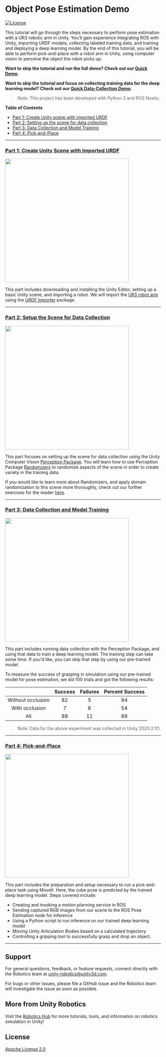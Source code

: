 # Object Pose Estimation Demo 

[![License](https://img.shields.io/badge/License-Apache%202.0-blue.svg)](https://opensource.org/licenses/Apache-2.0)

This tutorial will go through the steps necessary to perform pose estimation with a UR3 robotic arm in Unity. You’ll gain experience integrating ROS with Unity, importing URDF models, collecting labeled training data, and training and deploying a deep learning model. By the end of this tutorial, you will be able to perform pick-and-place with a robot arm in Unity, using computer vision to perceive the object the robot picks up.

**Want to skip the tutorial and run the full demo? Check out our [Quick Demo](Documentation/quick_demo_full.md).**

**Want to skip the tutorial and focus on collecting training data for the deep learning model? Check out our [Quick Data-Collection Demo](Documentation/quick_demo_train.md).**

> Note: This project has been developed with Python 3 and ROS Noetic.

**Table of Contents**
- [Part 1: Create Unity scene with imported URDF](#link-part-1)
- [Part 2: Setting up the scene for data collection](#link-part-2)
- [Part 3: Data Collection and Model Training](#link-part-3)
- [Part 4: Pick-and-Place](#link-part-4)
  
---

### <a name="link-part-1">[Part 1: Create Unity Scene with Imported URDF](Documentation/1_set_up_the_scene.md)</a>

<img src="Documentation/Images/0_scene.png" width=400 />


This part includes downloading and installing the Unity Editor, setting up a basic Unity scene, and importing a robot. We will import the [UR3 robot arm](https://www.universal-robots.com/products/ur3-robot) using the [URDF Importer](https://github.com/Unity-Technologies/URDF-Importer) package. 

---

### <a name="link-part-2">[Part 2: Setup the Scene for Data Collection](Documentation/2_set_up_the_data_collection_scene.md)</a> 

<img src="Documentation/Images/0_data_collection_environment.png" width=400/>

This part focuses on setting up the scene for data collection using the Unity Computer Vision [Perception Package](https://github.com/Unity-Technologies/com.unity.perception). You will learn how to use Perception Package [Randomizers](https://github.com/Unity-Technologies/com.unity.perception/blob/master/com.unity.perception/Documentation~/Randomization/Index.md) to randomize aspects of the scene in order to create variety in the training data. 

If you would like to learn more about Randomizers, and apply domain randomization to this scene more thoroughly, check out our further exercises for the reader [here](Documentation/5_more_randomizers.md).

---

### <a name="link-part-3">[Part 3: Data Collection and Model Training](Documentation/3_data_collection_model_training.md)</a> 

<img src="Documentation/Images/0_json_environment.png" width=400/>


This part includes running data collection with the Perception Package, and using that data to train a deep learning model. The training step can take some time. If you'd like, you can skip that step by using our pre-trained model.

To measure the success of grasping in simulation using our pre-trained model for pose estimation, we did 100 trials and got the following results:

|                  | Success | Failures | Percent Success |
|:----------------:|:-------:|:--------:|:---------------:|
|Without occlusion |    82   |     5    |      94         |
|With occlusion    |    7    |     6    |      54         |
|All               |    89   |     11   |      89         |

> Note: Data for the above experiment was collected in Unity 2020.2.1f1.

---

### <a name="link-part-4">[Part 4: Pick-and-Place](Documentation/4_pick_and_place.md)</a> 

<img src="Documentation/Gifs/0_demo.gif" width=400/>


This part includes the preparation and setup necessary to run a pick-and-place task using MoveIt. Here, the cube pose is predicted by the trained deep learning model. Steps covered include:
* Creating and invoking a motion planning service in ROS
* Sending captured RGB images from our scene to the ROS Pose Estimation node for inference
* Using a Python script to run inference on our trained deep learning model 
* Moving Unity Articulation Bodies based on a calculated trajectory
* Controlling a gripping tool to successfully grasp and drop an object.

---

## Support
For general questions, feedback, or feature requests, connect directly with the 
Robotics team at [unity-robotics@unity3d.com](mailto:unity-robotics@unity3d.com).

For bugs or other issues, please file a GitHub issue and the Robotics team will 
investigate the issue as soon as possible.

## More from Unity Robotics
Visit the [Robotics Hub](https://github.com/Unity-Technologies/Unity-Robotics-Hub) for more tutorials, tools, and information on robotics simulation in Unity!

## License
[Apache License 2.0](LICENSE)
